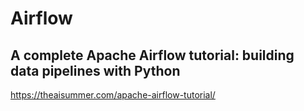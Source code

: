 # Airflow

## A complete Apache Airflow tutorial: building data pipelines with Python
https://theaisummer.com/apache-airflow-tutorial/
